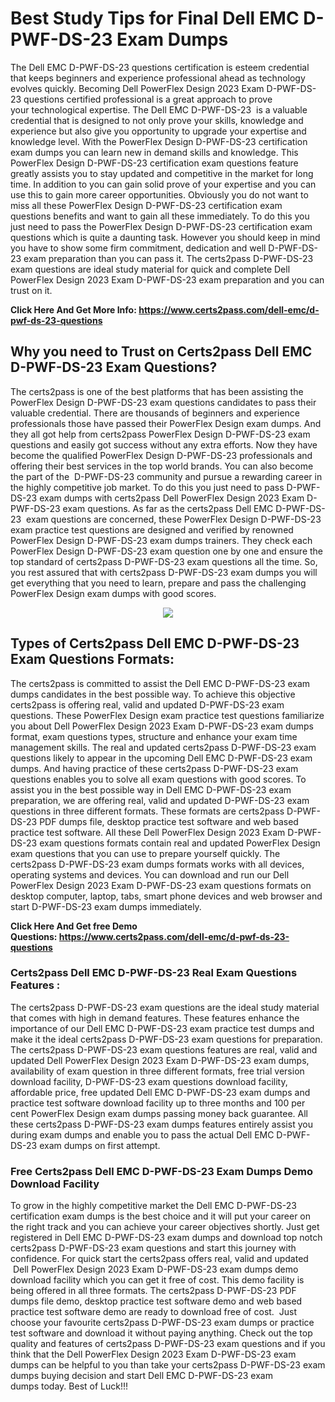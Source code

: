<h1><strong>Best Study Tips for Final Dell EMC D-PWF-DS-23 Exam Dumps</strong></h1>

<p>The Dell EMC D-PWF-DS-23 questions certification is esteem credential that keeps beginners and experience professional ahead as technology evolves quickly. Becoming Dell PowerFlex Design 2023 Exam D-PWF-DS-23 questions certified professional is a great approach to prove your technological expertise. The Dell EMC D-PWF-DS-23  is a valuable credential that is designed to not only prove your skills, knowledge and experience but also give you opportunity to upgrade your expertise and knowledge level. With the PowerFlex Design D-PWF-DS-23 certification exam dumps you can learn new in demand skills and knowledge. This PowerFlex Design D-PWF-DS-23 certification exam questions feature greatly assists you to stay updated and competitive in the market for long time. In addition to you can gain solid prove of your expertise and you can use this to gain more career opportunities. Obviously you do not want to miss all these PowerFlex Design D-PWF-DS-23 certification exam questions benefits and want to gain all these immediately. To do this you just need to pass the PowerFlex Design D-PWF-DS-23 certification exam questions which is quite a daunting task. However you should keep in mind you have to show some firm commitment, dedication and well D-PWF-DS-23 exam preparation than you can pass it. The certs2pass D-PWF-DS-23 exam questions are ideal study material for quick and complete Dell PowerFlex Design 2023 Exam D-PWF-DS-23 exam preparation and you can trust on it.</p>

<p><strong>Click Here And Get More Info: <a href="https://www.certs2pass.com/dell-emc/d-pwf-ds-23-questions">https://www.certs2pass.com/dell-emc/d-pwf-ds-23-questions</a></strong></p>

<h2><strong>Why you need to Trust on Certs2pass Dell EMC D-PWF-DS-23 Exam Questions?</strong></h2>

<p>The certs2pass is one of the best platforms that has been assisting the PowerFlex Design D-PWF-DS-23 exam questions candidates to pass their valuable credential. There are thousands of beginners and experience professionals those have passed their PowerFlex Design exam dumps. And they all got help from certs2pass PowerFlex Design D-PWF-DS-23 exam questions and easily got success without any extra efforts. Now they have become the qualified PowerFlex Design D-PWF-DS-23 professionals and offering their best services in the top world brands. You can also become the part of the  D-PWF-DS-23 community and pursue a rewarding career in the highly competitive job market. To do this you just need to pass D-PWF-DS-23 exam dumps with certs2pass Dell PowerFlex Design 2023 Exam D-PWF-DS-23 exam questions. As far as the certs2pass Dell EMC D-PWF-DS-23  exam questions are concerned, these PowerFlex Design D-PWF-DS-23 exam practice test questions are designed and verified by renowned PowerFlex Design D-PWF-DS-23 exam dumps trainers. They check each PowerFlex Design D-PWF-DS-23 exam question one by one and ensure the top standard of certs2pass D-PWF-DS-23 exam questions all the time. So, you rest assured that with certs2pass D-PWF-DS-23 exam dumps you will get everything that you need to learn, prepare and pass the challenging PowerFlex Design exam dumps with good scores.</p>

<p style="text-align: center;"><img src="https://i.ibb.co/KqxymRr/161103-143.jpg" /></p>

<h2><strong>Types of Certs2pass Dell EMC D-PWF-DS-23 Exam Questions Formats:</strong></h2>

<p>The certs2pass is committed to assist the Dell EMC D-PWF-DS-23 exam dumps candidates in the best possible way. To achieve this objective certs2pass is offering real, valid and updated D-PWF-DS-23 exam questions. These PowerFlex Design exam practice test questions familiarize you about Dell PowerFlex Design 2023 Exam D-PWF-DS-23 exam dumps format, exam questions types, structure and enhance your exam time management skills. The real and updated certs2pass D-PWF-DS-23 exam questions likely to appear in the upcoming Dell EMC D-PWF-DS-23 exam dumps. And having practice of these certs2pass D-PWF-DS-23 exam questions enables you to solve all exam questions with good scores. To assist you in the best possible way in Dell EMC D-PWF-DS-23 exam preparation, we are offering real, valid and updated D-PWF-DS-23 exam questions in three different formats. These formats are certs2pass D-PWF-DS-23 PDF dumps file, desktop practice test software and web based practice test software. All these Dell PowerFlex Design 2023 Exam D-PWF-DS-23 exam questions formats contain real and updated PowerFlex Design exam questions that you can use to prepare yourself quickly. The certs2pass D-PWF-DS-23 exam dumps formats works with all devices, operating systems and devices. You can download and run our Dell PowerFlex Design 2023 Exam D-PWF-DS-23 exam questions formats on desktop computer, laptop, tabs, smart phone devices and web browser and start D-PWF-DS-23 exam dumps immediately.</p>

<p><strong>Click Here And Get free Demo Questions: <a href="https://www.certs2pass.com/dell-emc/d-pwf-ds-23-questions">https://www.certs2pass.com/dell-emc/d-pwf-ds-23-questions</a></strong></p>

<h3><strong>Certs2pass Dell EMC D-PWF-DS-23 Real Exam Questions Features :</strong></h3>

<p>The certs2pass D-PWF-DS-23 exam questions are the ideal study material that comes with high in demand features. These features enhance the importance of our Dell EMC D-PWF-DS-23 exam practice test dumps and make it the ideal certs2pass D-PWF-DS-23 exam questions for preparation. The certs2pass D-PWF-DS-23 exam questions features are real, valid and updated Dell PowerFlex Design 2023 Exam D-PWF-DS-23 exam dumps, availability of exam question in three different formats, free trial version download facility, D-PWF-DS-23 exam questions download facility, affordable price, free updated Dell EMC D-PWF-DS-23 exam dumps and practice test software download facility up to three months and 100 per cent PowerFlex Design exam dumps passing money back guarantee. All these certs2pass D-PWF-DS-23 exam dumps features entirely assist you during exam dumps and enable you to pass the actual Dell EMC D-PWF-DS-23 exam dumps on first attempt.</p>

<h3><strong>Free Certs2pass Dell EMC D-PWF-DS-23 Exam Dumps Demo Download Facility</strong></h3>

<p>To grow in the highly competitive market the Dell EMC D-PWF-DS-23 certification exam dumps is the best choice and it will put your career on the right track and you can achieve your career objectives shortly. Just get registered in Dell EMC D-PWF-DS-23 exam dumps and download top notch certs2pass D-PWF-DS-23 exam questions and start this journey with confidence. For quick start the certs2pass offers real, valid and updated  Dell PowerFlex Design 2023 Exam D-PWF-DS-23 exam dumps demo download facility which you can get it free of cost. This demo facility is being offered in all three formats. The certs2pass D-PWF-DS-23 PDF dumps file demo, desktop practice test software demo and web based practice test software demo are ready to download free of cost.  Just choose your favourite certs2pass D-PWF-DS-23 exam dumps or practice test software and download it without paying anything. Check out the top quality and features of certs2pass D-PWF-DS-23 exam questions and if you think that the Dell PowerFlex Design 2023 Exam D-PWF-DS-23 exam dumps can be helpful to you than take your certs2pass D-PWF-DS-23 exam dumps buying decision and start Dell EMC D-PWF-DS-23 exam dumps today. Best of Luck!!!</p>

<p> </p>
